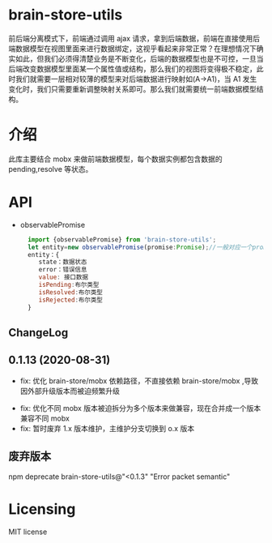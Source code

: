 # brain-store-utils

前后端分离模式下，前端通过调用 ajax 请求，拿到后端数据，前端在直接使用后端数据模型在视图里面来进行数据绑定，这视乎看起来非常正常？在理想情况下确实如此，但我们必须得清楚业务是不断变化，后端的数据模型也是不可控，一旦当后端改变数据模型里面某一个属性值或结构，那么我们的视图将变得极不稳定，此时我们就需要一层相对较薄的模型来对后端数据进行映射如(A->A1)，当 A1 发生变化时，我们只需要重新调整映射关系即可。那么我们就需要统一前端数据模型结构。

# 介绍

此库主要结合 mobx 来做前端数据模型，每个数据实例都包含数据的 pending,resolve 等状态。

# API

- observablePromise
  ```js
    import {observablePromise} from 'brain-store-utils';
    let entity=new observablePromise(promise:Promise);//一般对应一个promise请求
    entity：{
       state：数据状态
       error：错误信息
       value: 接口数据
       isPending:布尔类型
       isResolved:布尔类型
       isRejected:布尔类型
    }
  ```

## ChangeLog

## 0.1.13 (2020-08-31)

- fix: 优化 brain-store/mobx 依赖路径，不直接依赖 brain-store/mobx ,导致因外部升级版本而被迫频繁升级

* fix: 优化不同 mobx 版本被迫拆分为多个版本来做兼容，现在合并成一个版本兼容不同 mobx
* fix: 暂时废弃 1.x 版本维护，主维护分支切换到 o.x 版本

## 废弃版本

npm deprecate brain-store-utils@"<0.1.3" "Error packet semantic"

# Licensing

MIT license
